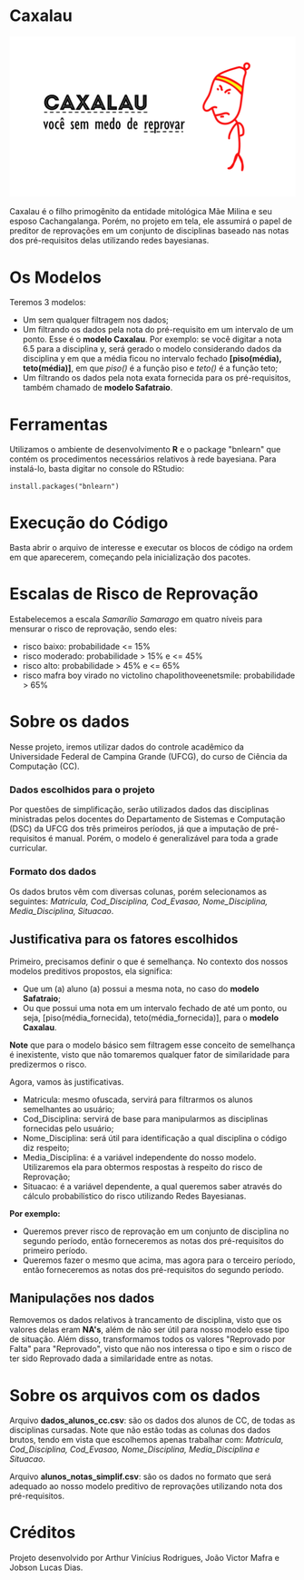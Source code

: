 # Caxalau

![](https://raw.githubusercontent.com/lucaspk/caxalau/master/Caxalau%20preditor.png)

Caxalau é o filho primogênito da entidade mitológica Mãe Milina e seu esposo Cachangalanga. Porém, no projeto em tela, ele assumirá o papel de preditor de reprovações em um conjunto de disciplinas baseado nas notas dos pré-requisitos delas utilizando redes bayesianas.

# Os Modelos 
Teremos 3 modelos:
- Um sem qualquer filtragem nos dados;
- Um filtrando os dados pela nota do pré-requisito em um intervalo de um ponto. Esse é o **modelo Caxalau**. Por exemplo: se você digitar a nota 6.5 para a disciplina y, será gerado o modelo considerando dados da disciplina y em que a média ficou no intervalo fechado **[piso(média), teto(média)]**, em que *piso()* é a função piso e *teto()* é a função teto;
- Um filtrando os dados pela nota exata fornecida para os pré-requisitos, também chamado de **modelo Safatraio**.

# Ferramentas
Utilizamos o ambiente de desenvolvimento **R** e o package "bnlearn" que contém os procedimentos necessários relativos à rede bayesiana. Para instalá-lo, basta digitar no console do RStudio:

    install.packages("bnlearn")
    
# Execução do Código
Basta abrir o arquivo de interesse e executar os blocos de código na ordem em que aparecerem, começando pela inicialização dos pacotes.

# Escalas de Risco de Reprovação
Estabelecemos a escala *Samarílio Samarago* em quatro níveis para mensurar o risco de reprovação, sendo eles:
- risco baixo: probabilidade <= 15%
- risco moderado: probabilidade > 15% e <= 45%
- risco alto: probabilidade > 45% e <= 65%
- risco mafra boy virado no victolino chapolithoveenetsmile: probabilidade > 65% 

# Sobre os dados
Nesse projeto, iremos utilizar dados do controle acadêmico da Universidade Federal de Campina Grande (UFCG), do curso de Ciência da Computação (CC).

### Dados escolhidos para o projeto
Por questões de simplificação, serão utilizados dados das disciplinas ministradas pelos docentes do Departamento de Sistemas e Computação (DSC) da UFCG dos três primeiros períodos, já que a imputação de pré-requisitos é manual. Porém, o modelo é generalizável para toda a grade curricular.

### Formato dos dados
Os dados brutos vêm com diversas colunas, porém selecionamos as seguintes: *Matricula, Cod_Disciplina,	Cod_Evasao, Nome_Disciplina, Media_Disciplina, Situacao*.

## Justificativa para os fatores escolhidos
Primeiro, precisamos definir o que é semelhança. No contexto dos nossos modelos preditivos propostos, ela significa:
- Que um (a) aluno (a) possui a mesma nota, no caso do **modelo Safatraio**;
- Ou que possui uma nota em um intervalo fechado de até um ponto, ou seja, [piso(média_fornecida), teto(média_fornecida)], para o **modelo Caxalau**. 

**Note** que para o modelo básico sem filtragem esse conceito de semelhança é inexistente, visto que não tomaremos qualquer fator de similaridade para predizermos o risco. 

Agora, vamos às justificativas.
- Matricula: mesmo ofuscada, servirá para filtrarmos os alunos semelhantes ao usuário;
- Cod_Disciplina: servirá de base para manipularmos as disciplinas fornecidas pelo usuário;
- Nome_Disciplina: será útil para identificação a qual disciplina o código diz respeito;
- Media_Disciplina: é a variável independente do nosso modelo. Utilizaremos ela para obtermos respostas à respeito do risco de Reprovação;
- Situacao: é a variável dependente, a qual queremos saber através do cálculo probabilístico do risco utilizando Redes Bayesianas.

**Por exemplo:**
 - Queremos prever risco de reprovação em um conjunto de disciplina no segundo período, então forneceremos as notas dos pré-requisitos do primeiro período.
 - Queremos fazer o mesmo que acima, mas agora para o terceiro período, então forneceremos as notas dos pré-requisitos do segundo período. 

## Manipulações nos dados
Removemos os dados relativos à trancamento de disciplina, visto que os valores delas eram **NA's**, além de não ser útil para nosso modelo esse tipo de situação. Além disso, transformamos todos os valores "Reprovado por Falta" para "Reprovado", visto que não nos interessa o tipo e sim o risco de ter sido Reprovado dada a similaridade entre as notas.


# Sobre os arquivos com os dados
Arquivo **dados_alunos_cc.csv**: são os dados dos alunos de CC, de todas as disciplinas cursadas. Note que não estão todas as colunas dos dados brutos, tendo em vista que escolhemos apenas trabalhar com: *Matricula, Cod_Disciplina, Cod_Evasao, Nome_Disciplina, Media_Disciplina e Situacao*.

Arquivo **alunos_notas_simplif.csv**: são os dados no formato que será adequado ao nosso modelo preditivo de reprovações utilizando nota dos pré-requisitos.

# Créditos
Projeto desenvolvido por Arthur Vinícius Rodrigues, João Victor Mafra e Jobson Lucas Dias.

